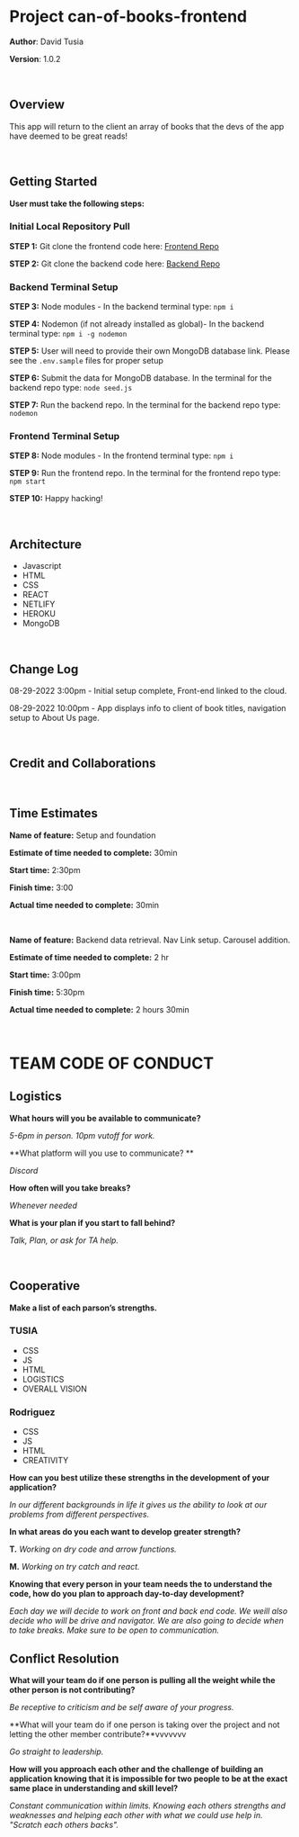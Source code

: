 # Project can-of-books-frontend

**Author**: David Tusia

**Version**: 1.0.2

<br>

## Overview
<!-- Provide a high level overview of what this application is and why you are building it, beyond the fact that it's an assignment for this class. (i.e. What's your problem domain?) -->

This app will return to the client an array of books that the devs of the app have deemed to be great reads!

<br>

## Getting Started
<!-- What are the steps that a user must take in order to build this app on their own machine and get it running? -->

**User must take the following steps:**

### Initial Local Repository Pull
**STEP 1:** Git clone the frontend code here: [Frontend Repo](https://github.com/dftjr/can-of-books-frontend.git)

**STEP 2:** Git clone the backend code here: [Backend Repo](https://github.com/m11gz/can-of-books-backend.git)

### Backend Terminal Setup
**STEP 3:** Node modules - In the backend terminal type: <code>npm i</code>

**STEP 4:** Nodemon (if not already installed as global)- In the backend terminal type: <code>npm i -g nodemon</code>

**STEP 5:** User will need to provide their own MongoDB database link. Please see the <code>.env.sample</code> files for proper setup

**STEP 6:** Submit the data for MongoDB database. In the terminal for the backend repo type: <code>node seed.js</code>

**STEP 7:** Run the backend repo. In the terminal for the backend repo type: <code>nodemon</code>

### Frontend Terminal Setup
**STEP 8:** Node modules - In the frontend terminal type: <code>npm i</code>

**STEP 9:** Run the frontend repo. In the terminal for the frontend repo type: <code>npm start</code>

**STEP 10:** Happy hacking!

<br>

## Architecture
<!-- Provide a detailed description of the application design. What technologies (languages, libraries, etc) you're using, and any other relevant design information. -->

- Javascript 
- HTML
- CSS
- REACT
- NETLIFY
- HEROKU
- MongoDB

<br>

## Change Log
<!-- Use this area to document the iterative changes made to your application as each feature is successfully implemented. Use time stamps. Here's an example:

01-01-2021 4:59pm - Application now has a fully-functional express server, with a GET route for the location resource. -->

08-29-2022 3:00pm - Initial setup complete, Front-end linked to the cloud.

08-29-2022 10:00pm - App displays info to client of book titles, navigation setup to About Us page.

<br>

## Credit and Collaborations
<!-- Give credit (and a link) to other people or resources that helped you build this application. -->

<br>

## Time Estimates
<!-- For each of the lab features, make an estimate of the time it will take you to complete the feature, and record your start and finish times for that feature: -->

**Name of feature:** Setup and foundation

**Estimate of time needed to complete:** 30min

**Start time:** 2:30pm

**Finish time:** 3:00

**Actual time needed to complete:** 30min

<br>

**Name of feature:** Backend data retrieval. Nav Link setup. Carousel addition.

**Estimate of time needed to complete:** 2 hr

**Start time:** 3:00pm

**Finish time:** 5:30pm

**Actual time needed to complete:** 2 hours 30min

<br>

# TEAM CODE OF CONDUCT

## Logistics

**What hours will you be available to communicate?**

_5-6pm in person. 10pm vutoff for work._

**What platform will you use to communicate? **

_Discord_

**How often will you take breaks?**

_Whenever needed_

**What is your plan if you start to fall behind?**

_Talk, Plan, or ask for TA help._

<br>

## Cooperative

**Make a list of each parson’s strengths.**

### TUSIA

- CSS
- JS
- HTML
- LOGISTICS
- OVERALL VISION

### Rodriguez

- CSS
- JS
- HTML
- CREATIVITY
  
**How can you best utilize these strengths in the development of your application?**

_In our different backgrounds in life it gives us the ability to look at our problems from different perspectives._
 
**In what areas do you each want to develop greater strength?**

**T.** _Working on dry code and arrow functions._

**M.** _Working on try catch and react._

**Knowing that every person in your team needs the to understand the code, how do you plan to approach day-to-day development?**

_Each day we will decide to work on front and back end code. We weill also decide who will be drive and navigator. We are also going to decide when to take breaks. Make sure to be open to communication._

## Conflict Resolution

**What will your team do if one person is pulling all the weight while the other person is not contributing?**

_Be receptive to criticism and be self aware of your progress._

**What will your team do if one person is taking over the project and not letting the other member contribute?**vvvvvvv

_Go straight to leadership._

**How will you approach each other and the challenge of building an application knowing that it is impossible for two people to be at the exact same place in understanding and skill level?**

_Constant communication within limits. Knowing each others strengths and weaknesses and helping each other with what we could use help in. "Scratch each others backs"._
